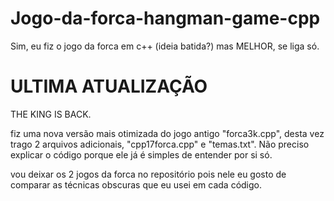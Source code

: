 # Jogo-da-forca-hangman-game-cpp
Sim, eu fiz o jogo da forca em c++ (ideia batida?) mas MELHOR, se liga só.

# ULTIMA ATUALIZAÇÃO 

THE KING IS BACK.

fiz uma nova versão mais otimizada do jogo antigo "forca3k.cpp", desta vez trago 2 arquivos adicionais, "cpp17forca.cpp" e "temas.txt". Não preciso explicar o código porque ele já é simples de entender por si só.

vou deixar os 2 jogos da forca no repositório pois nele eu gosto de comparar as técnicas obscuras que eu usei em cada código.
